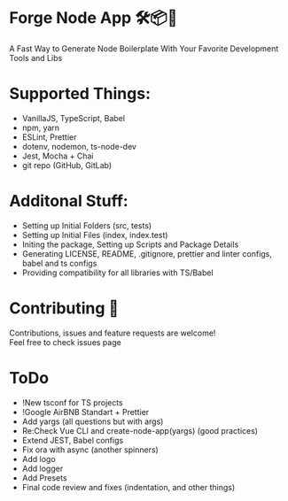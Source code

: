# Forge Node App 🛠📦🎊

A Fast Way to Generate Node Boilerplate With Your Favorite Development Tools and Libs <br>

# Supported Things:
- VanillaJS, TypeScript, Babel
- npm, yarn
- ESLint, Prettier
- dotenv, nodemon, ts-node-dev
- Jest, Mocha + Chai
- git repo (GitHub, GitLab)

# Additonal Stuff:
- Setting up Initial Folders (src, tests)
- Setting up Initial Files (index, index.test)
- Initing the package, Setting up Scripts and Package Details
- Generating LICENSE, README, .gitignore, prettier and linter configs, babel and ts configs
- Providing compatibility for all libraries with TS/Babel 

# Contributing 🤝
Contributions, issues and feature requests are welcome! <br>
Feel free to check issues page

# ToDo
- !New tsconf for TS projects
- !Google AirBNB Standart + Prettier 
- Add yargs (all questions but with args)
- Re:Check Vue CLI and create-node-app(yargs) (good practices)
- Extend JEST, Babel configs
- Fix ora with async (another spinners)
- Add logo
- Add logger
- Add Presets
- Final code review and fixes (indentation, and other things)